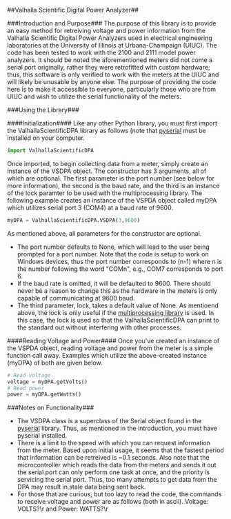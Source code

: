 ##Valhalla Scientific Digital Power Analyzer##

###Introduction and Purpose###
The purpose of this library is to provide an easy method for retreiving voltage and power information from the Valhalla Scientific Digital Power Analyzers used in electrical engineering laboratories at the University of Illinois at Urbana-Champaign (UIUC).  The code has been tested to work with the 2100 and 2111 model power analyzers.  It should be noted the aforementioned meters did not come a serial port originally, rather they were retrofitted with custom hardware; thus, this software is only verified to work with the meters at the UIUC and will likely be unusable by anyone else.  The purpose of providing the code here is to make it accessible to everyone, particularly those who are from UIUC and wish to utilize the serial functionality of the meters.

###Using the Library###

####Initialization####
Like any other Python library, you must first import the ValhallaScientificDPA library as follows (note that [pyserial](http://pyserial.sourceforge.net/) must be installed on your computer.
````python
import ValhallaScientificDPA
````

Once imported, to begin collecting data from a meter, simply create an instance of the VSDPA object.  The constructor has 3 arguments, all of which are optional.  The first parameter is the port number (see below for more information), the second is the baud rate, and the third is an instance of the lock paramter to be used with the multiprocessing library.  The following example creates an instance of the VSPDA object called myDPA which utilizes serial port 3 (COM4) at a baud rate of 9600.
````python
myDPA = ValhallaScientificDPA.VSDPA(3,9600)
````

As mentioned above, all parameters for the constructor are optional.  
* The port number defaults to None, which will lead to the user being prompted for a port number.  Note that the code is setup to work on Windows devices, thus the port number corresponds to (n-1) where n is the number following the word "COMn", e.g., COM7 corresponds to port 6.
* If the baud rate is omitted, it will be defaulted to 9600.  There should never be a reason to change this as the hardware in the meters is only capable of communicating at 9600 baud.
* The third parameter, lock, takes a default value of None.  As mentioend above, the lock is only useful if the [multiprocessing library](http://docs.python.org/library/multiprocessing.html#synchronization-between-processes) is used.  In this case, the lock is used so that the ValhallaScientificDPA can print to the standard out without interfering with other processes.

####Reading Voltage and Power####
Once you've created an instance of the VSPDA object, reading voltage and power from the meter is a simple function call away.  Examples which utilize the above-created instance (myDPA) of both are given below.
````python
# Read voltage
voltage = myDPA.getVolts()
# Read power
power = myDPA.getWatts()
````

###Notes on Functionality###
* The VSDPA class is a superclass of the Serial object found in the [pyserial](http://pyserial.sourceforge.net/) library.  Thus, as mentioned in the introduction, you must have pyserial installed.
* There is a limit to the speed with which you can request information from the meter.  Based upon initial usage, it seems that the fastest period that information can be retreived is ~0.1 seconds.  Also note that the microcontroller which reads the data from the meters and sends it out the serial port can only perform one task at once, and the priority is servicing the serial port.  Thus, too many attempts to get data from the DPA may result in stale data being sent back.
* For those that are curious, but too lazy to read the code, the commands to receive voltage and power are as follows (both in ascii). Voltage: VOLTS?\r and Power: WATTS?\r
